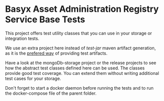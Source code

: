 # Basyx Asset Administration Registry Service Base Tests

This project offers test utility classes that you can use in your storage or integration tests.

We use an extra project here instead of *test-jar* maven artifact generation, as it is the [prefered way](https://maven.apache.org/plugins/maven-jar-plugin/examples/create-test-jar.html) of providing test artifacts.

Have a look at the mongoDb-storage project or the release projects to see how the abstract test classes defined here can be used. The classes provide good test coverage. You can extend them without writing additional test cases for your storage.

 Don't forget to start a docker daemon before running the tests and to run the docker-compose file of the parent folder.



